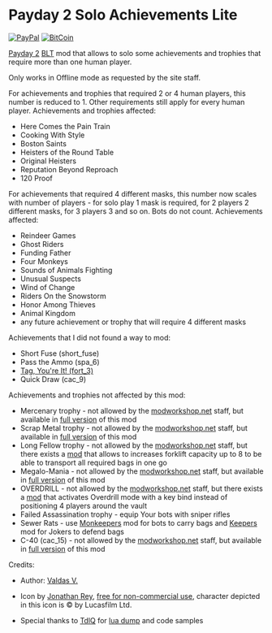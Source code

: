 # Payday 2 Solo Achievements Lite
[![PayPal](https://img.shields.io/badge/donate-PayPal-green.svg)](https://paypal.me/valdasvaitiekaitis) [![BitCoin](https://img.shields.io/badge/donate-BitCoin-green.svg)](https://valdasv.lt/bitcoin)

[Payday 2](http://store.steampowered.com/app/218620/PAYDAY_2/) [BLT](https://github.com/JamesWilko/Payday-2-BLT) mod that allows to solo some achievements and trophies that require more than one human player.

Only works in Offline mode as requested by the site staff.

For achievements and trophies that required 2 or 4 human players, this number is reduced to 1. Other requirements still apply for every human player. Achievements and trophies affected:
* Here Comes the Pain Train
* Cooking With Style
* Boston Saints
* Heisters of the Round Table
* Original Heisters
* Reputation Beyond Reproach
* 120 Proof

For achievements that required 4 different masks, this number now scales with number of players - for solo play 1 mask is required, for 2 players 2 different masks, for 3 players 3 and so on. Bots do not count. Achievements affected:
* Reindeer Games
* Ghost Riders
* Funding Father
* Four Monkeys
* Sounds of Animals Fighting
* Unusual Suspects
* Wind of Change
* Riders On the Snowstorm
* Honor Among Thieves
* Animal Kingdom
* any future achievement or trophy that will require 4 different masks

Achievements that I did not found a way to mod:
* Short Fuse (short_fuse)
* Pass the Ammo (spa_6)
* [Tag, You're It! (fort_3)](https://github.com/Cigaras/Payday-2-Solo-Achievements/issues/1)
* Quick Draw (cac_9)

Achievements and trophies not affected by this mod:
* Mercenary trophy - not allowed by the [modworkshop.net] staff, but available in [full version] of this mod
* Scrap Metal trophy - not allowed by the [modworkshop.net] staff, but available in [full version] of this mod
* Long Fellow trophy - not allowed by the [modworkshop.net] staff, but there exists a [mod](https://github.com/Cigaras/Payday-2-Forklift-Capacity) that allows to increases forklift capacity up to 8 to be able to transport all required bags in one go
* Megalo-Mania - not allowed by the [modworkshop.net] staff, but available in [full version] of this mod
* OVERDRILL - not allowed by the [modworkshop.net] staff, but there exists a [mod](https://github.com/Cigaras/Payday-2-Forced-Overdrill) that activates Overdrill mode with a key bind instead of positioning 4 players around the vault
* Failed Assassination trophy - equip Your bots with sniper rifles
* Sewer Rats - use [Monkeepers](http://paydaymods.com/mods/581/MKP) mod for bots to carry bags and [Keepers](http://paydaymods.com/mods/102/KPR) mod for Jokers to defend bags
* C-40 (cac_15) - not allowed by the [modworkshop.net] staff, but available in [full version] of this mod

Credits:
* Author: [Valdas V.](https://valdasv.lt)
* Icon by [Jonathan Rey](http://www.iconarchive.com/artist/jonathan-rey.html), [free for non-commercial use](http://www.iconarchive.com/show/star-wars-characters-icons-by-jonathan-rey/Han-Solo-01-icon.html), character depicted in this icon is © by Lucasfilm Ltd.
* Special thanks to [TdlQ](http://steamcommunity.com/id/tdlq) for [lua dump](https://bitbucket.org/TdlQ/payday-2-luajit) and code samples

  [modworkshop.net]: https://modworkshop.net/showthread.php?tid=7470
  [full version]: https://github.com/Cigaras/Payday-2-Solo-Achievements
